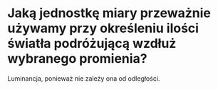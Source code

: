 Jaką jednostkę miary przeważnie używamy przy określeniu ilości światła podróżującą wzdłuż wybranego promienia?
===

Luminancja, ponieważ nie zależy ona od odległości.
